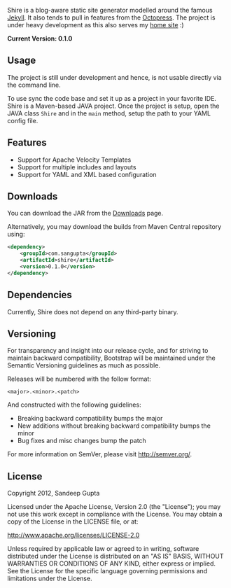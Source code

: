 Shire is a blog-aware static site generator modelled around the famous [Jekyll](https://github.com/mojombo/jekyll). It also tends to pull in features from the [Octopress](https://github.com/imathis/octopress). The project is under heavy development as this also serves my [home site](http://www.sangupta.com) :)

**Current Version: 0.1.0**

Usage
-----

The project is still under development and hence, is not usable directly via the command line. 

To use sync the code base and set it up as a project in your favorite IDE. Shire is a Maven-based JAVA project. Once the project is setup, open the JAVA class `Shire` and in the `main` method, setup the path to your YAML config file.

Features
--------

* Support for Apache Velocity Templates
* Support for multiple includes and layouts
* Support for YAML and XML based configuration 

Downloads
---------
You can download the JAR from the [Downloads](https://github.com/sangupta/shire/downloads) page.

Alternatively, you may download the builds from Maven Central repository using:

```xml
<dependency>
    <groupId>com.sangupta</groupId>
    <artifactId>shire</artifactId>
    <version>0.1.0</version>
</dependency>
```

Dependencies
------------

Currently, Shire does not depend on any third-party binary.

Versioning
----------

For transparency and insight into our release cycle, and for striving to maintain backward compatibility, Bootstrap will be maintained under the Semantic Versioning guidelines as much as possible.

Releases will be numbered with the follow format:

`<major>.<minor>.<patch>`

And constructed with the following guidelines:

* Breaking backward compatibility bumps the major
* New additions without breaking backward compatibility bumps the minor
* Bug fixes and misc changes bump the patch

For more information on SemVer, please visit http://semver.org/.

License
-------

Copyright 2012, Sandeep Gupta

Licensed under the Apache License, Version 2.0 (the "License"); you may not use this work except in compliance with the License. You may obtain a copy of the License in the LICENSE file, or at:

http://www.apache.org/licenses/LICENSE-2.0

Unless required by applicable law or agreed to in writing, software distributed under the License is distributed on an "AS IS" BASIS, WITHOUT WARRANTIES OR CONDITIONS OF ANY KIND, either express or implied. See the License for the specific language governing permissions and limitations under the License.
